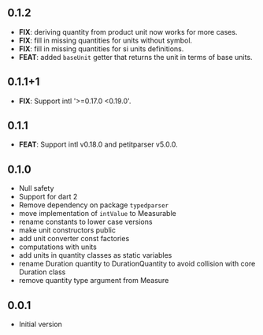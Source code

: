 ## 0.1.2

 - **FIX**: deriving quantity from product unit now works for more cases.
 - **FIX**: fill in missing quantities for units without symbol.
 - **FIX**: fill in missing quantities for si units definitions.
 - **FEAT**: added `baseUnit` getter that returns the unit in terms of base units.

## 0.1.1+1

 - **FIX**: Support intl '>=0.17.0 <0.19.0'.

## 0.1.1

 - **FEAT**: Support intl v0.18.0 and petitparser v5.0.0.


## 0.1.0

- Null safety
- Support for dart 2
- Remove dependency on package `typedparser`
- move implementation of `intValue` to Measurable
- rename constants to lower case versions
- make unit constructors public
- add unit converter const factories
- computations with units
- add units in quantity classes as static variables
- rename Duration quantity to DurationQuantity to avoid collision with core Duration class
- remove quantity type argument from Measure

## 0.0.1

- Initial version
